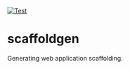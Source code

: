 [![Test](https://github.com/aleury/scaffoldgen/actions/workflows/test.yml/badge.svg)](https://github.com/aleury/scaffoldgen/actions/workflows/test.yml)
# scaffoldgen
Generating web application scaffolding.
